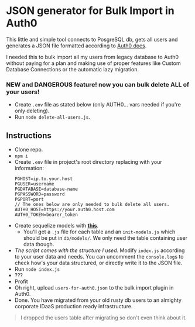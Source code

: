 # JSON generator for Bulk Import in Auth0

This little and simple tool connects to PosgreSQL db, gets all users and generates a JSON file formatted according to [Auth0 docs](https://auth0.com/docs/users/bulk-user-import-database-schema-and-examples).

I needed this to bulk import all my users from legacy database to Auth0 without paying for a plan and making use of proper features like Custom Database Connections or the automatic lazy migration.

### NEW and DANGEROUS feature! now you can **bulk delete** ALL of your users!
 - Create `.env` file as stated below (only AUTH0... vars needed if you're only deleting).
 - Run `node delete-all-users.js`.

## Instructions
- Clone repo.
- `npm i`
- Create `.env` file in project's root directory replacing with your information:
  ```
  PGHOST=ip.to.your.host
  PGUSER=username
  PGDATABASE=database-name
  PGPASSWORD=password
  PGPORT=port
  // The ones below are only needed to bulk delete all users.
  AUTH0_HOST=https://your.auth0.host.com
  AUTH0_TOKEN=bearer_token
  ```
- Create sequelize models with **[this](https://github.com/sequelize/sequelize-auto)**.
  - You'll get a `.js` file for each table and an `init-models.js` which should be put in `db/models/`. We only need the table containing user data though.
- *The script comes with the structure I used*. Modify `index.js` according to your user data and needs. You can uncomment the `console.log`s to check how's your data structured, or directly write it to the JSON file.
- Run `node index.js`
- ???
- Profit
- Oh right, upload `users-for-auth0.json` to the bulk import plugin in Auth0.
- Done. You have migrated from your old rusty db users to an almighty corporate IDaaS production ready infrastructure.
  

> I dropped the users table after migrating so don't even think about it.